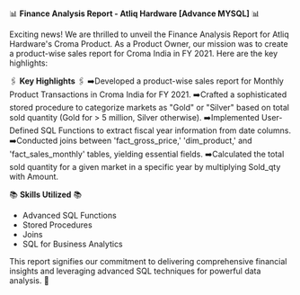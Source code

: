 📊 **Finance Analysis Report - Atliq Hardware [Advance MYSQL]** 📊

Exciting news! We are thrilled to unveil the Finance Analysis Report for Atliq Hardware's Croma Product. As a Product Owner, our mission was to create a product-wise sales report for Croma India in FY 2021. Here are the key highlights:

🖇️ **Key Highlights** 🖇️
➡️Developed a product-wise sales report for Monthly Product Transactions in
Croma India for FY 2021.
➡️Crafted a sophisticated stored procedure to categorize markets as "Gold" or
"Silver" based on total sold quantity (Gold for > 5 million, Silver otherwise).
➡️Implemented User-Defined SQL Functions to extract fiscal year information
from date columns.
➡️Conducted joins between 'fact_gross_price,' 'dim_product,' and
'fact_sales_monthly' tables, yielding essential fields.
➡️Calculated the total sold quantity for a given market in a specific year by
multiplying Sold_qty with Amount.

📚 **Skills Utilized** 📚
- Advanced SQL Functions
- Stored Procedures
- Joins
- SQL for Business Analytics

This report signifies our commitment to delivering comprehensive financial insights and leveraging advanced SQL techniques for powerful data analysis. 🚀
